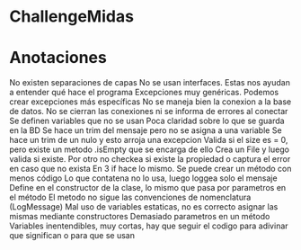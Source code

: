 # ChallengeMidas
# Anotaciones
No existen separaciones de capas
No se usan interfaces. Estas nos ayudan a entender qué hace el programa
Excepciones muy genéricas. Podemos crear excepciones más específicas
No se maneja bien la conexion a la base de datos. No se cierran las conexiones ni se informa de errores al conectar
Se definen variables que no se usan
Poca claridad sobre lo que se guarda en la BD
Se hace un trim del mensaje pero no se asigna a una variable
Se hace un trim de un nulo y esto arroja una excepcion
Valida si el size es = 0, pero existe un metodo .isEmpty que se encarga de ello
Crea un File y luego valida si existe. Por otro no checkea si existe la propiedad o captura el error en caso que no exista
En 3 if hace lo mismo. Se puede crear un método con menos código
Lo que contatena no lo usa, luego loggea solo el mensaje
Define en el constructor de la clase, lo mismo que pasa por parametros en el método
El metodo no sigue las convenciones de nomenclatura (LogMessage)
Mal uso de variables estaticas, no es correcto asignar las mismas mediante constructores
Demasiado parametros en un método
Variables inentendibles, muy cortas, hay que seguir el codigo para adivinar que significan o para que se usan
